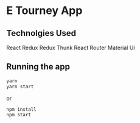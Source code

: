 # E Tourney App

## Technolgies Used

React
Redux
Redux Thunk
React Router
Material Ui

## Running the app

```bash
yarn
yarn start
```

or

```bash
npm install
npm start
```
